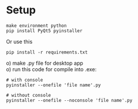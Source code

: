 # Setup
```
make environment python
pip install PyQt5 pyinstaller
```
Or use this
```
pip install -r requirements.txt
```

o) make .py file for desktop app \
o) run this code for compile into .exe: 

```
# with console
pyinstaller --onefile 'file name'.py

# without console
pyinstaller --onefile --noconsole 'file name'.py 
```